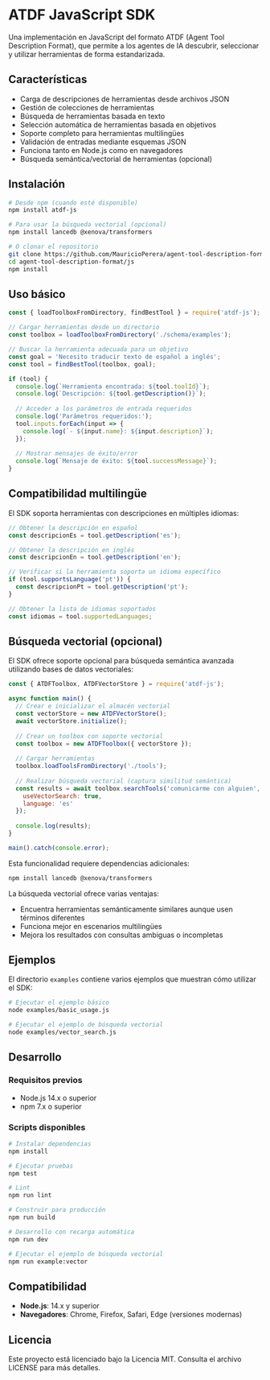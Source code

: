 # ATDF JavaScript SDK

Una implementación en JavaScript del formato ATDF (Agent Tool Description Format), que permite a los agentes de IA descubrir, seleccionar y utilizar herramientas de forma estandarizada.

## Características

- Carga de descripciones de herramientas desde archivos JSON
- Gestión de colecciones de herramientas
- Búsqueda de herramientas basada en texto
- Selección automática de herramientas basada en objetivos
- Soporte completo para herramientas multilingües
- Validación de entradas mediante esquemas JSON
- Funciona tanto en Node.js como en navegadores
- Búsqueda semántica/vectorial de herramientas (opcional)

## Instalación

```bash
# Desde npm (cuando esté disponible)
npm install atdf-js

# Para usar la búsqueda vectorial (opcional)
npm install lancedb @xenova/transformers

# O clonar el repositorio
git clone https://github.com/MauricioPerera/agent-tool-description-format.git
cd agent-tool-description-format/js
npm install
```

## Uso básico

```javascript
const { loadToolboxFromDirectory, findBestTool } = require('atdf-js');

// Cargar herramientas desde un directorio
const toolbox = loadToolboxFromDirectory('./schema/examples');

// Buscar la herramienta adecuada para un objetivo
const goal = 'Necesito traducir texto de español a inglés';
const tool = findBestTool(toolbox, goal);

if (tool) {
  console.log(`Herramienta encontrada: ${tool.toolId}`);
  console.log(`Descripción: ${tool.getDescription()}`);
  
  // Acceder a los parámetros de entrada requeridos
  console.log('Parámetros requeridos:');
  tool.inputs.forEach(input => {
    console.log(`- ${input.name}: ${input.description}`);
  });
  
  // Mostrar mensajes de éxito/error
  console.log(`Mensaje de éxito: ${tool.successMessage}`);
}
```

## Compatibilidad multilingüe

El SDK soporta herramientas con descripciones en múltiples idiomas:

```javascript
// Obtener la descripción en español
const descripcionEs = tool.getDescription('es');

// Obtener la descripción en inglés
const descripcionEn = tool.getDescription('en');

// Verificar si la herramienta soporta un idioma específico
if (tool.supportsLanguage('pt')) {
  const descripcionPt = tool.getDescription('pt');
}

// Obtener la lista de idiomas soportados
const idiomas = tool.supportedLanguages;
```

## Búsqueda vectorial (opcional)

El SDK ofrece soporte opcional para búsqueda semántica avanzada utilizando bases de datos vectoriales:

```javascript
const { ATDFToolbox, ATDFVectorStore } = require('atdf-js');

async function main() {
  // Crear e inicializar el almacén vectorial
  const vectorStore = new ATDFVectorStore();
  await vectorStore.initialize();
  
  // Crear un toolbox con soporte vectorial
  const toolbox = new ATDFToolbox({ vectorStore });
  
  // Cargar herramientas
  toolbox.loadToolsFromDirectory('./tools');
  
  // Realizar búsqueda vectorial (captura similitud semántica)
  const results = await toolbox.searchTools('comunicarme con alguien', { 
    useVectorSearch: true,
    language: 'es'
  });
  
  console.log(results);
}

main().catch(console.error);
```

Esta funcionalidad requiere dependencias adicionales:
```bash
npm install lancedb @xenova/transformers
```

La búsqueda vectorial ofrece varias ventajas:
- Encuentra herramientas semánticamente similares aunque usen términos diferentes
- Funciona mejor en escenarios multilingües
- Mejora los resultados con consultas ambiguas o incompletas

## Ejemplos

El directorio `examples` contiene varios ejemplos que muestran cómo utilizar el SDK:

```bash
# Ejecutar el ejemplo básico
node examples/basic_usage.js

# Ejecutar el ejemplo de búsqueda vectorial
node examples/vector_search.js
```

## Desarrollo

### Requisitos previos

- Node.js 14.x o superior
- npm 7.x o superior

### Scripts disponibles

```bash
# Instalar dependencias
npm install

# Ejecutar pruebas
npm test

# Lint
npm run lint

# Construir para producción
npm run build

# Desarrollo con recarga automática
npm run dev

# Ejecutar el ejemplo de búsqueda vectorial
npm run example:vector
```

## Compatibilidad

- **Node.js**: 14.x y superior
- **Navegadores**: Chrome, Firefox, Safari, Edge (versiones modernas)

## Licencia

Este proyecto está licenciado bajo la Licencia MIT. Consulta el archivo LICENSE para más detalles. 